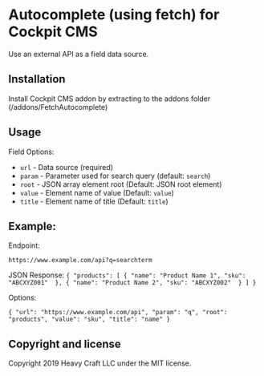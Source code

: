 # Autocomplete (using fetch) for Cockpit CMS

Use an external API as a field data source.

## Installation
Install Cockpit CMS addon by extracting to the addons folder (/addons/FetchAutocomplete)

## Usage
Field Options:
- `url` - Data source (required) 
- `param` - Parameter used for search query (default: `search`)
- `root` - JSON array element root (Default: JSON root element)
- `value` - Element name of value (Default: `value`)
- `title` - Element name of title (Default: `title`)

## Example:

Endpoint:

`https://www.example.com/api?q=searchterm`

JSON Response:
`{
    "products": [
        {
            "name": "Product Name 1",
            "sku": "ABCXYZ001" 
        },
        {
            "name": "Product Name 2",
            "sku": "ABCXYZ002" 
        }
    ]
}`

Options:

`{
  "url": "https://www.example.com/api",
  "param": "q",
  "root": "products",
  "value": "sku",
  "title": "name"
}`

## Copyright and license

Copyright 2019 Heavy Craft LLC under the MIT license.